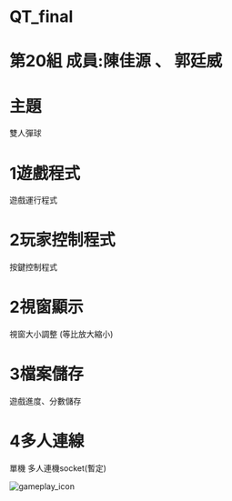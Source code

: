 # QT_final

# 第20組 成員:陳佳源 、 郭廷威

# 主題
雙人彈球

# 1遊戲程式
遊戲運行程式

# 2玩家控制程式
按鍵控制程式

# 2視窗顯示
視窗大小調整
(等比放大縮小)

# 3檔案儲存
遊戲進度、分數儲存

# 4多人連線
單機
多人連機socket(暫定)



<html
  <head>
    <meta charset="utf-8" />

  
  </head>
  <body>
     <img src="" alt="gameplay_icon" />
  </body>
</html>
